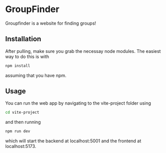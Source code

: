 # GroupFinder
Groupfinder is a website for finding groups!

## Installation
After pulling, make sure you grab the necessay node modules. The easiest way to do this is with
```bash
npm install
```
assuming that you have npm.

## Usage
You can run the web app by navigating to the vite-project folder using
```bash
cd vite-project
```
and then running
```bash
npm run dev
```
which will start the backend at localhost:5001 and the frontend at localhost:5173.
